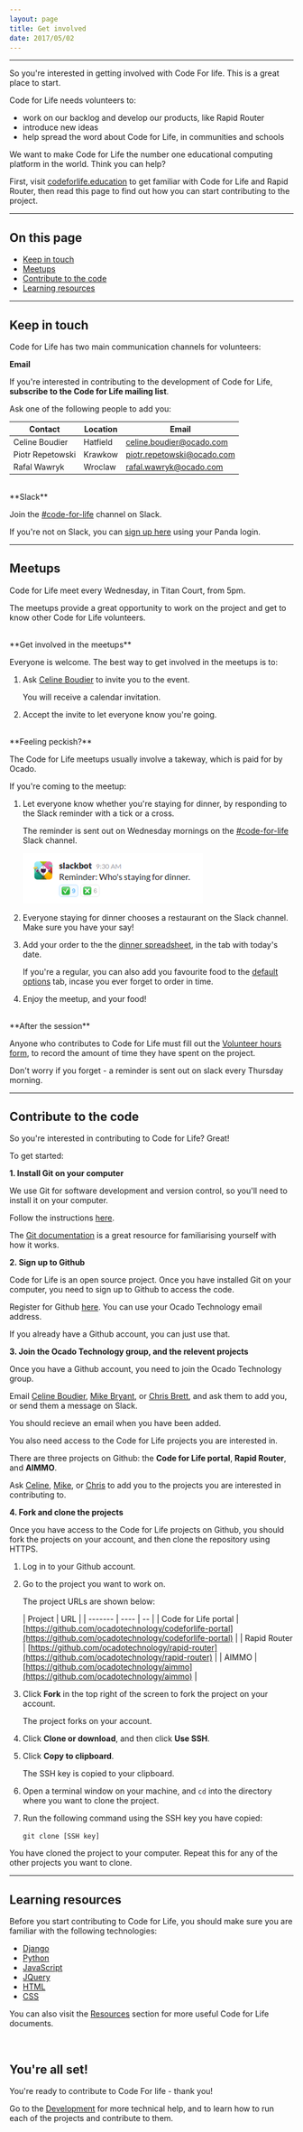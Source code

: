 ```yaml
---
layout: page
title: Get involved
date: 2017/05/02
---
```

<hr>

So you're interested in getting involved with Code For life. This is a great place to start.

Code for Life needs volunteers to:

* work on our backlog and develop our products, like Rapid Router
* introduce new ideas
* help spread the word about Code for Life, in communities and schools

We want to make Code for Life the number one educational computing platform in the world. Think you can help?

First, visit [codeforlife.education](https://www.codeforlife.education/) to get familiar with Code for Life and Rapid Router, then read this page to find out how you can start contributing to the project.

<hr>

## On this page

* [Keep in touch](#keep-in-touch)
* [Meetups](#meetups)
* [Contribute to the code](#contribute-to-the-cde)
* [Learning resources](#learning-resource)

<hr>

## Keep in touch

Code for Life has two main communication channels for volunteers:

**Email**

If you're interested in contributing to the development of Code for Life, **subscribe to the Code for Life mailing list**.

<!--Emails are-->

Ask one of the following people to add you<!-- to the mailing list-->:

| Contact | Location | Email |
| ------- | ---- | -- |
| Celine Boudier | Hatfield | [celine.boudier@ocado.com](mailto:celine.boudier@ocado.com) |
| Piotr Repetowski | Krawkow | [piotr.repetowski@ocado.com](mailto:piotr.repetowski@ocado.com) |
| Rafal Wawryk | Wroclaw | [rafal.wawryk@ocado.com](mailto:rafal.wawryk@ocado.com) |

<br>
**Slack**

Join the [#code-for-life](https://ocado.slack.com/messages/code-for-life/) channel on Slack.

If you're not on Slack, you can [sign up here](https://ocado.slack.com) using your Panda login.

<hr>

## Meetups

Code for Life meet every Wednesday, in Titan Court, from 5pm.

The meetups provide a great opportunity to work on the project and get to know other Code for Life volunteers.

<br>
**Get involved in the meetups**

Everyone is welcome. The best way to get involved in the meetups is to:

1. Ask [Celine Boudier](mailto:celineboudier@ocado.com) to invite you to the event.

	You will receive a calendar invitation.

2. Accept the invite to let everyone know you're going.

<br>
**Feeling peckish?**

The Code for Life meetups usually involve a takeway, which is paid for by Ocado.

If you're coming to the meetup:

1. Let everyone know whether you're staying for dinner, by responding to the Slack reminder with a tick or a cross.

	The reminder is sent out on Wednesday mornings on the [#code-for-life](https://ocado.slack.com/messages/code-for-life/) Slack channel.

	![Slack reminder](/img/slack-reminder.png)

2. Everyone staying for dinner chooses a restaurant on the Slack channel. Make sure you have your say!

3. Add your order to the the [dinner spreadsheet](https://docs.google.com/spreadsheets/d/12G57Z_q_k7yn5fYSbYkKQHiEtqDA1ngJQApvgNBuR-g/edit#gid=2127646728), in the tab with today's date.

	If you're a regular, you can also add you favourite food to the [default options]() tab, incase you ever forget to order in time.

4. Enjoy the meetup, and your food!

<br>
**After the session**

Anyone who contributes to Code for Life must fill out the [Volunteer hours form](https://docs.google.com/a/ocado.com/forms/d/e/1FAIpQLSemNZtEitF13uja4-GmpKHZocQcm6Q-h-tTm6jvmXvTOY8Sww/viewform?c=0&w=1), to record the amount of time they have spent on the project.

Don't worry if you forget - a reminder is sent out on slack every Thursday morning.

<hr>

## Contribute to the code

So you're interested in contributing to Code for Life? Great!

To get started:

**1. Install Git on your computer**

We use Git for software development and version control, so you'll need to install it on your computer.

Follow the instructions [here](https://git-scm.com/book/en/v2/Getting-Started-Installing-Git).

The [Git documentation](https://git-scm.com/documentation) is a great resource for familiarising yourself with how it works.

**2. Sign up to Github**

Code for Life is an open source project. Once you have installed Git on your computer, you need to sign up to Github to access the code.

Register for Github [here](https://github.com/). You can use your Ocado Technology email address.

If you already have a Github account, you can just use that.

**3. Join the Ocado Technology group, and the relevent projects**

Once you have a Github account, you need to join the Ocado Technology group.

Email [Celine Boudier](mailto:celine.boudier@ocado.com), [Mike Bryant](mailto:mike.bryant@ocado.com), or [Chris Brett](mailto:chris.brett@ocado.com), and ask them to add you, or send them a message on Slack.

You should recieve an email when you have been added.

You also need access to the Code for Life projects you are interested in.

There are three projects on Github: the **Code for Life portal**, **Rapid Router**, and **AIMMO**.

Ask [Celine](mailto:celine.boudier@ocado.com), [Mike](mailto:mike.bryant@ocado.com), or [Chris](mailto:chris.brett@ocado.com) to add you to the projects you are interested in contributing to.

**4. Fork and clone the projects**

Once you have access to the Code for Life projects on Github, you should fork the projects on your account, and then clone the repository using HTTPS.

1. Log in to your Github account.

2. Go to the project you want to work on.

	The project URLs are shown below:

	| Project | URL |
	| ------- | ---- | -- |
	| Code for Life portal | [https://github.com/ocadotechnology/codeforlife-portal](https://github.com/ocadotechnology/codeforlife-portal) |
	| Rapid Router | [https://github.com/ocadotechnology/rapid-router](https://github.com/ocadotechnology/rapid-router) |
	| AIMMO | [https://github.com/ocadotechnology/aimmo](https://github.com/ocadotechnology/aimmo) |

3. Click **Fork** in the top right of the screen to fork the project on your account.

	The project forks on your account.

4. Click **Clone or download**, and then click **Use SSH**.

5. Click **Copy to clipboard**.

	The SSH key is copied to your clipboard.

6. Open a terminal window on your machine, and `cd` into the directory where you want to clone the project.

7. Run the following command using the SSH key you have copied:

	`git clone [SSH key]`

You have cloned the project to your computer. Repeat this for any of the other projects you want to clone.

<hr>

## Learning resources

Before you start contributing to Code for Life, you should make sure you are familiar with the following technologies:

* [Django](https://www.djangoproject.com/)
* [Python](https://www.python.org/)
* [JavaScript](http://www.w3schools.com/js/)
* [JQuery](https://jquery.com/)
* [HTML](http://www.w3schools.com/html/x)
* [CSS](http://www.w3schools.com/css/)

You can also visit the [Resources](../resources/) section for more useful Code for Life documents.

<br>

## You're all set!

You're ready to contribute to Code For life - thank you!

Go to the [Development](../development/) for more technical help, and to learn how to run each of the projects and contribute to them.
